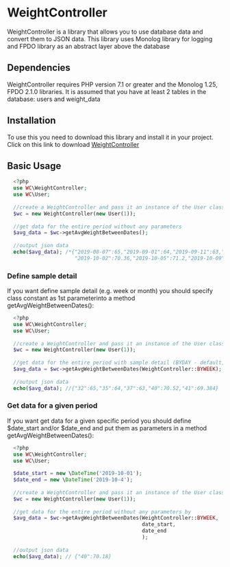 # WeightController
  WeightController is a library that allows you to use database data and convert them to JSON data. This library uses Monolog library for logging and FPDO library 
as an abstract layer above the database
## Dependencies
  WeightController requires PHP version 7.1 or greater and the Monolog 1.25, FPDO 2.1.0 libraries. It is assumed that you have at least 2 tables in the database: users and weight_data
## Installation
  To use this you need to download this library and install it in your project. Сlick on this link to download [WeightController](https://github.com/KosolapovR/WeightController.git)
  
## Basic Usage
  ```php
    <?php
    use WC\WeightController;
    use WC\User;
    
    //create a WeightController and pass it an instance of the User class
    $wc = new WeightController(new User(1));
    
    //get data for the entire period without any parameters
    $avg_data = $wc->getAvgWeightВetweenDates();
        
    //output json data
    echo($avg_data); /*{"2019-08-07":65,"2019-09-01":64,"2019-09-11":63,"2019-10-01":70,
                        "2019-10-02":70.36,"2019-10-05":71.2,"2019-10-09":69.384}*/
  ```
### Define sample detail
If you want define sample detail (e.g. week or month) you should specify class constant as 1st parameterinto a method getAvgWeightВetweenDates():
  ```php
    <?php
    use WC\WeightController;
    use WC\User;
    
    //create a WeightController and pass it an instance of the User class
    $wc = new WeightController(new User(1));
    
    //get data for the entire period with sample detail (BYDAY - default, BYWEEK, BYMONTH):
    $avg_data = $wc->getAvgWeightВetweenDates(WeightController::BYWEEK);
   
    //output json data
    echo($avg_data); //{"32":65,"35":64,"37":63,"40":70.52,"41":69.384}
  ```
  
### Get data for a given period
If you want get data for a given specific period you should define $date_start and/or $date_end and put them as parameters in a method getAvgWeightВetweenDates():
  ```php
    <?php
    use WC\WeightController;
    use WC\User;
   
    $date_start = new \DateTime('2019-10-01');
    $date_end = new \DateTime('2019-10-4');
    
    //create a WeightController and pass it an instance of the User class
    $wc = new WeightController(new User(1));
    
    //get data for the entire period without any parameters by
    $avg_data = $wc->getAvgWeightВetweenDates(WeightController::BYWEEK,
                                              date_start,
                                              date_end
                                              );
        
    //output json data
    echo($avg_data); // {"40":70.18}
  ```
